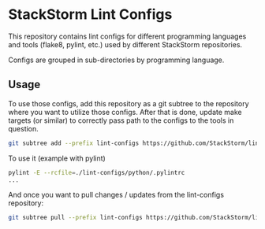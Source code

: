 # StackStorm Lint Configs

This repository contains lint configs for different programming languages and
tools (flake8, pylint, etc.) used by different StackStorm repositories.

Configs are grouped in sub-directories by programming language.

## Usage

To use those configs, add this repository as a git subtree to the repository
where you want to utilize those configs. After that is done, update make
targets (or similar) to correctly pass path to the configs to the tools
in question.

```bash
git subtree add --prefix lint-configs https://github.com/StackStorm/lint-configs.git master --squash
```

To use it (example with pylint)

```bash
pylint -E --rcfile=./lint-configs/python/.pylintrc
...
```

And once you want to pull changes / updates from the lint-configs repository:

```bash
git subtree pull --prefix lint-configs https://github.com/StackStorm/lint-configs.git master --squash
```
